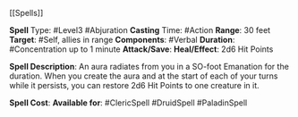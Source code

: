 [[Spells]]

**Spell** Type: #Level3 #Abjuration 
**Casting** Time: #Action 
**Range**: 30 feet
**Target**: #Self, allies in range 
**Components**: #Verbal 
**Duration**: #Concentration up to 1 minute
**Attack/Save**:
**Heal/Effect**: 2d6 Hit Points

**Spell Description**: 
	An aura radiates from you in a SO-foot Emanation for the duration. When you create the aura and at the start of each of your turns while it persists, you can restore 2d6 Hit Points to one creature in it.

**Spell Cost**:
**Available for**: #ClericSpell #DruidSpell #PaladinSpell 